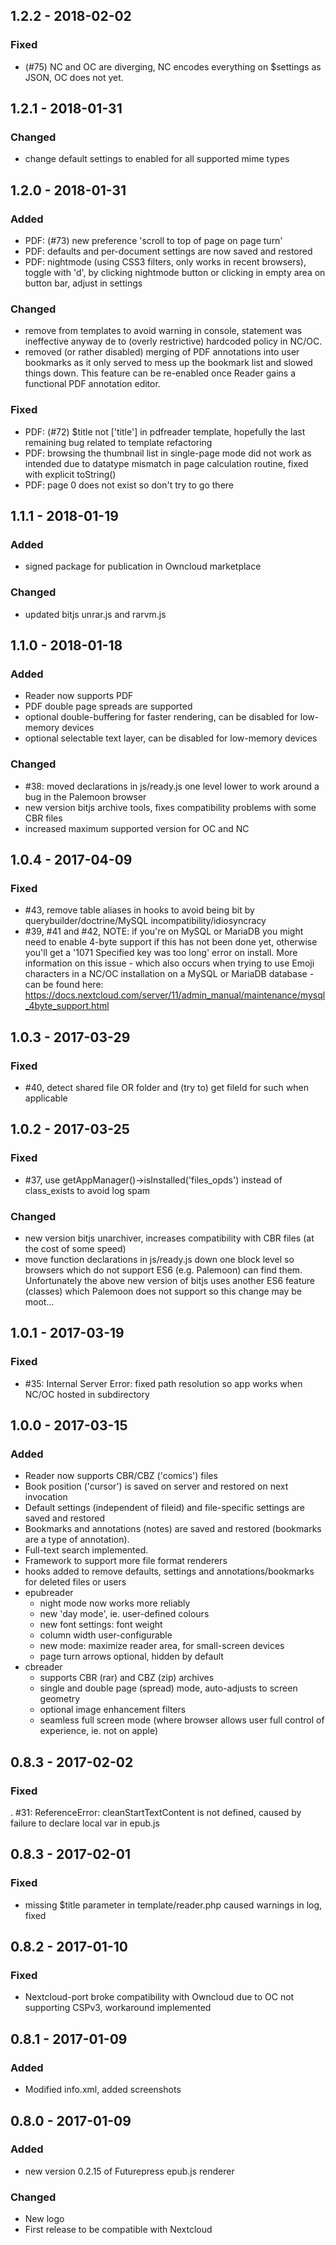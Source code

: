 ## 1.2.2 - 2018-02-02
### Fixed
 - (#75) NC and OC are diverging, NC encodes everything on $settings as JSON, OC does not yet.

## 1.2.1 - 2018-01-31
### Changed
 - change default settings to enabled for all supported mime types

## 1.2.0 - 2018-01-31
### Added
 - PDF: (#73) new preference 'scroll to top of page on page turn'
 - PDF: defaults and per-document settings are now saved and restored
 - PDF: nightmode (using CSS3 filters, only works in recent browsers), toggle with 'd', by clicking nightmode button or clicking in empty area on button bar, adjust in settings

### Changed
 - remove <base> from templates to avoid warning in console, <base> statement was ineffective anyway de to (overly restrictive) hardcoded policy in NC/OC.
 - removed (or rather disabled) merging of PDF annotations into user bookmarks as it only served to mess up the bookmark list and slowed things down. This feature can be re-enabled once Reader gains a functional PDF annotation editor.

### Fixed
 - PDF: (#72) $title not ['title'] in pdfreader template, hopefully the last remaining bug related to template refactoring
 - PDF: browsing the thumbnail list in single-page mode did not work as intended due to datatype mismatch in page calculation routine, fixed with explicit toString()
 - PDF: page 0 does not exist so don't try to go there

## 1.1.1 - 2018-01-19
### Added
 - signed package for publication in Owncloud marketplace

### Changed
 - updated bitjs unrar.js and rarvm.js

## 1.1.0 - 2018-01-18
### Added
 - Reader now supports PDF
 - PDF double page spreads are supported
 - optional double-buffering for faster rendering, can be disabled for low-memory devices
 - optional selectable text layer, can be disabled for low-memory devices

### Changed
 - #38: moved declarations in js/ready.js one level lower to work around a bug in the Palemoon browser
 - new version bitjs archive tools, fixes compatibility problems with some CBR files
 - increased maximum supported version for OC and NC

## 1.0.4 - 2017-04-09
### Fixed
 - #43, remove table aliases in hooks to avoid being bit by querybuilder/doctrine/MySQL incompatibility/idiosyncracy
 - #39, #41 and #42, NOTE: if you're on MySQL or MariaDB you might need to enable 4-byte support if this has not been done yet, otherwise you'll get a '1071 Specified key was too long' error on install. More information on this issue - which also occurs when trying to use Emoji characters in a NC/OC installation on a MySQL or MariaDB database - can be found here: https://docs.nextcloud.com/server/11/admin_manual/maintenance/mysql_4byte_support.html

## 1.0.3 - 2017-03-29
### Fixed
 - #40, detect shared file OR folder and (try to) get fileId for such when applicable

## 1.0.2 - 2017-03-25
### Fixed
 - #37, use getAppManager()->isInstalled('files_opds') instead of class_exists to avoid log spam

### Changed
 - new version bitjs unarchiver, increases compatibility with CBR files (at the cost of some speed)
 - move function declarations in js/ready.js down one block level so browsers which do not support
   ES6 (e.g. Palemoon) can find them. Unfortunately the above new version of bitjs uses another ES6 
   feature (classes) which Palemoon does not support so this change may be moot...

## 1.0.1 - 2017-03-19
### Fixed
 - #35: Internal Server Error: fixed path resolution so app works when NC/OC hosted in subdirectory

## 1.0.0 - 2017-03-15
### Added
 - Reader now supports CBR/CBZ ('comics') files
 - Book position ('cursor') is saved on server and restored on next invocation
 - Default settings (independent of fileid) and file-specific settings are saved and restored
 - Bookmarks and annotations (notes) are saved and restored (bookmarks are a type of annotation).
 - Full-text search implemented.
 - Framework to support more file format renderers
 - hooks added to remove defaults, settings and annotations/bookmarks for deleted files or users
 - epubreader
   * night mode now works more reliably
   * new 'day mode', ie. user-defined colours
   * new font settings: font weight
   * column width user-configurable
   * new mode: maximize reader area, for small-screen devices
   * page turn arrows optional, hidden by default
 - cbreader
   * supports CBR (rar) and CBZ (zip) archives
   * single and double page (spread) mode, auto-adjusts to screen geometry
   * optional image enhancement filters
   * seamless full screen mode (where browser allows user full control of experience, ie. not on apple)

## 0.8.3 - 2017-02-02
### Fixed
 . #31: ReferenceError: cleanStartTextContent is not defined, caused by failure to declare local var in epub.js

## 0.8.3 - 2017-02-01
### Fixed
 - missing $title parameter in template/reader.php caused warnings in log, fixed

## 0.8.2 - 2017-01-10
### Fixed
 - Nextcloud-port broke compatibility with Owncloud due to OC not supporting CSPv3, workaround implemented

## 0.8.1 - 2017-01-09
### Added
 - Modified info.xml, added screenshots

## 0.8.0 - 2017-01-09
### Added
 - new version 0.2.15 of Futurepress epub.js renderer

### Changed
 - New logo
 - First release to be compatible with Nextcloud

